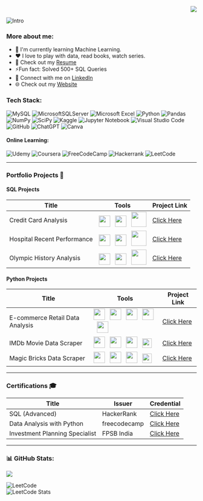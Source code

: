 <div align="right">
  
[![](https://visitcount.itsvg.in/api?id=MaheshYoganandan&icon=0&color=0)](https://visitcount.itsvg.in)

</div>

![Intro](https://github.com/user-attachments/assets/d518d3db-4239-4b54-aeb1-7980db55eb3a)

### More about me:
- 🌱 I'm currently learning Machine Learning.
- ❤️ I love to play with data, read books, watch series.
- 📄 Check out my [Resume](https://github.com/user-attachments/files/16825979/Resume.pdf)
- ⚡️Fun fact: Solved 500+ SQL Queries
- 📱 Connect with me on [LinkedIn](https://www.linkedin.com/in/maheshyoganandan/)
- 🌐 Check out my [Website](https://maheshportoliowebsite.netlify.app/)



###  Tech Stack:
![MySQL](https://img.shields.io/badge/mysql-4479A1.svg?style=for-the-badge&logo=mysql&logoColor=white) 
![MicrosoftSQLServer](https://img.shields.io/badge/Microsoft%20SQL%20Server-CC2927?style=for-the-badge&logo=microsoft%20sql%20server&logoColor=white) 
![Microsoft Excel](https://img.shields.io/badge/Microsoft_Excel-217346?style=for-the-badge&logo=microsoft-excel&logoColor=white)
![Python](https://img.shields.io/badge/python-3670A0?style=for-the-badge&logo=python&logoColor=ffdd54) 
![Pandas](https://img.shields.io/badge/pandas-%23150458.svg?style=for-the-badge&logo=pandas&logoColor=white) 
![NumPy](https://img.shields.io/badge/numpy-%23013243.svg?style=for-the-badge&logo=numpy&logoColor=white)
![SciPy](https://img.shields.io/badge/SciPy-%230C55A5.svg?style=for-the-badge&logo=scipy&logoColor=%white)
![Kaggle](https://img.shields.io/badge/Kaggle-035a7d?style=for-the-badge&logo=kaggle&logoColor=white)
![Jupyter Notebook](https://img.shields.io/badge/jupyter-%23FA0F00.svg?style=for-the-badge&logo=jupyter&logoColor=white)
![Visual Studio Code](https://img.shields.io/badge/Visual%20Studio%20Code-0078d7.svg?style=for-the-badge&logo=visual-studio-code&logoColor=white)
![GitHub](https://img.shields.io/badge/github-%23121011.svg?style=for-the-badge&logo=github&logoColor=white)
![ChatGPT](https://img.shields.io/badge/chatGPT-74aa9c?style=for-the-badge&logo=openai&logoColor=white)
![Canva](https://img.shields.io/badge/Canva-%2300C4CC.svg?style=for-the-badge&logo=Canva&logoColor=white)

#### Online Learning:
![Udemy](https://img.shields.io/badge/Udemy-EC5252?style=for-the-badge&logo=Udemy&logoColor=white)
![Coursera](https://img.shields.io/badge/Coursera-0056D2?style=for-the-badge&logo=Coursera&logoColor=white)
![FreeCodeCamp](https://img.shields.io/badge/Freecodecamp-%23123.svg?&style=for-the-badge&logo=freecodecamp&logoColor=green)
![Hackerrank](https://img.shields.io/badge/-Hackerrank-2EC866?style=for-the-badge&logo=HackerRank&logoColor=white)
![LeetCode](https://img.shields.io/badge/LeetCode-000000?style=for-the-badge&logo=LeetCode&logoColor=#d16c06)

----

### Portfolio Projects 💼 

#### SQL Projects 

| Title | Tools | Project Link |
|----------|----------|----------|
| Credit Card Analysis | <img height="30" src="https://user-images.githubusercontent.com/25181517/192108891-d86b6220-e232-423a-bf5f-90903e6887c3.png"> <!-- VScode logo --> &nbsp; <img height="30" src="https://img.icons8.com/?size=100&id=Omk4fWoSmCHm&format=png&color=000000"> <!-- Kaggle logo --> &nbsp; <img height="40" src="https://img.icons8.com/?size=100&id=9nLaR5KFGjN0&format=png&color=000000"> <!-- mysql logo --> | [Click Here](https://github.com/MaheshYoganandan/SQL_Projects/blob/main/credit-card-analysis-sql-project/README.md) |
| Hospital Recent Performance | <img height="30" src="https://user-images.githubusercontent.com/25181517/192108891-d86b6220-e232-423a-bf5f-90903e6887c3.png"> <!-- VScode logo --> &nbsp; <img height="30" src="https://img.icons8.com/?size=100&id=Omk4fWoSmCHm&format=png&color=000000"> <!-- Kaggle logo --> &nbsp; <img height="40" src="https://img.icons8.com/?size=100&id=9nLaR5KFGjN0&format=png&color=000000"> <!-- mysql logo --> | [Click Here](https://github.com/MaheshYoganandan/SQL_Projects/tree/main/Massachusetts-general-hsp-sql-project/README.md) |
| Olympic History Analysis | <img height="30" src="https://user-images.githubusercontent.com/25181517/192108891-d86b6220-e232-423a-bf5f-90903e6887c3.png"> <!-- VScode logo --> &nbsp; <img height="30" src="https://img.icons8.com/?size=100&id=Omk4fWoSmCHm&format=png&color=000000"> <!-- Kaggle logo --> &nbsp; <img height="40" src="https://img.icons8.com/?size=100&id=9nLaR5KFGjN0&format=png&color=000000"> <!-- mysql logo --> | [Click Here](https://github.com/MaheshYoganandan/SQL_Projects/tree/main/olympics_history_analysis_sql_creative_project_/README.md) |




#### Python Projects 

| Title | Tools | Project Link |
|----------|----------|----------|
| E-commerce Retail Data Analysis | <img height="30" src="https://img.icons8.com/?size=100&id=13441&format=png&color=000000"> <!-- Python logo --> &nbsp; <img height="30" src="https://img.icons8.com/?size=100&id=xSkewUSqtErH&format=png&color=000000"> <!-- Pandas logo --> &nbsp; <img height="30" src="https://img.icons8.com/?size=100&id=aR9CXyMagKIS&format=png&color=000000"> <!-- Numpy logo --> &nbsp; <img height="30" src="https://img.icons8.com/?size=100&id=J0SgMWzAxqFj&format=png&color=000000"> <!-- Jupyter logo --> &nbsp; <img height="30" src="https://matplotlib.org/_static/images/documentation.svg"> <!-- matplotlib logo --> &nbsp; | [Click Here](https://github.com/MaheshYoganandan/Python_Projects/blob/main/python-retail-data-analysis-project/README.md) |
| IMDb Movie Data Scraper | <img height="30" src="https://img.icons8.com/?size=100&id=13441&format=png&color=000000"> <!-- Python logo --> &nbsp; <img height="30" src="https://img.icons8.com/?size=100&id=xSkewUSqtErH&format=png&color=000000"> <!-- Pandas logo -->  &nbsp; <img height="30" src="https://img.icons8.com/?size=100&id=J0SgMWzAxqFj&format=png&color=000000"> <!-- Jupyter logo --> &nbsp;  <img height="25" src="https://user-images.githubusercontent.com/25181517/184103699-d1b83c07-2d83-4d99-9a1e-83bd89e08117.png"> <!-- Selnium --> &nbsp;| [Click Here](https://github.com/MaheshYoganandan/Python_Projects/tree/main/webscraping-imdb-movie-data-scraper-project) |
| Magic Bricks Data Scraper | <img height="30" src="https://img.icons8.com/?size=100&id=13441&format=png&color=000000"> <!-- Python logo --> &nbsp; <img height="30" src="https://img.icons8.com/?size=100&id=xSkewUSqtErH&format=png&color=000000"> <!-- Pandas logo -->  &nbsp; <img height="30" src="https://img.icons8.com/?size=100&id=J0SgMWzAxqFj&format=png&color=000000"> <!-- Jupyter logo --> &nbsp;  <img height="25" src="https://user-images.githubusercontent.com/25181517/184103699-d1b83c07-2d83-4d99-9a1e-83bd89e08117.png"> <!-- Selnium --> &nbsp;| [Click Here](https://github.com/MaheshYoganandan/Python_Projects/tree/main/webscraping-realestate-data-project) |




----
### Certifications 🎓

| Title | Issuer | Credential |
|----------|----------|----------|
|SQL (Advanced)| HackerRank | [Click Here](https://www.hackerrank.com/certificates/5f2d8fce9680) |
|Data Analysis with Python| freecodecamp | [Click Here](https://www.freecodecamp.org/certification/MaheshY/data-analysis-with-python-v7) |
|Investment Planning Specialist| FPSB India | [Click Here](https://certificatesin.fpsb.org/a43b17e6-c85a-4ee3-8a19-aa1bcf6a46f0#gs.cumafa) |
----

### 📊 GitHub Stats:
![](https://github-readme-stats.vercel.app/api?username=MaheshYoganandan&theme=dracula&hide_border=false&include_all_commits=false&count_private=false)<br/>

![LeetCode](https://img.shields.io/badge/LeetCode-000000?style=for-the-badge&logo=LeetCode&logoColor=#d16c06)<br/>
![LeetCode Stats](https://leetcard.jacoblin.cool/Mahesh_Yoganandan?theme=dark&font=Actor&ext=heatmap)















<!-- Proudly created with GPRM ( https://gprm.itsvg.in ) -->

